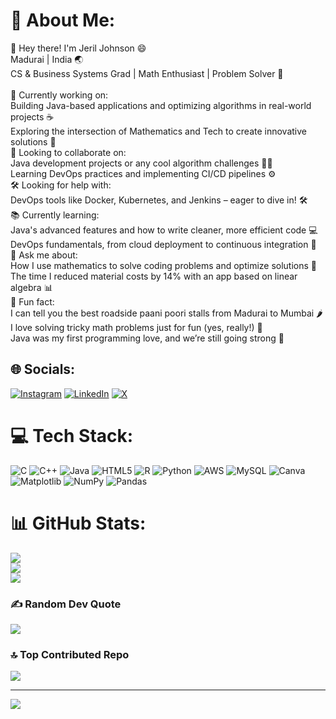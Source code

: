 # 💫 About Me:
👋 Hey there! I'm Jeril Johnson 😄<br>Madurai | India 🌏<br>CS & Business Systems Grad | Math Enthusiast | Problem Solver 🚀<br><br>🚧 Currently working on:<br>Building Java-based applications and optimizing algorithms in real-world projects ☕<br>Exploring the intersection of Mathematics and Tech to create innovative solutions 🔢<br>💬 Looking to collaborate on:<br>Java development projects or any cool algorithm challenges 🧑‍💻<br>Learning DevOps practices and implementing CI/CD pipelines ⚙️<br>🛠️ Looking for help with:<br>DevOps tools like Docker, Kubernetes, and Jenkins – eager to dive in! 🛠️<br>📚 Currently learning:<br>Java's advanced features and how to write cleaner, more efficient code 💻<br>DevOps fundamentals, from cloud deployment to continuous integration 🚀<br>🤔 Ask me about:<br>How I use mathematics to solve coding problems and optimize solutions 🔢<br>The time I reduced material costs by 14% with an app based on linear algebra 📊<br>🌟 Fun fact:<br>I can tell you the best roadside paani poori stalls from Madurai to Mumbai 🌶️<br>I love solving tricky math problems just for fun (yes, really!) 🧠<br>Java was my first programming love, and we’re still going strong 💙<br>


## 🌐 Socials:
[![Instagram](https://img.shields.io/badge/Instagram-%23E4405F.svg?logo=Instagram&logoColor=white)](https://instagram.com/_jeril_johnson_) [![LinkedIn](https://img.shields.io/badge/LinkedIn-%230077B5.svg?logo=linkedin&logoColor=white)](https://linkedin.com/in/jeril-johnson) [![X](https://img.shields.io/badge/X-black.svg?logo=X&logoColor=white)](https://x.com/_jeril_johnson_) 

# 💻 Tech Stack:
![C](https://img.shields.io/badge/c-%2300599C.svg?style=for-the-badge&logo=c&logoColor=white) ![C++](https://img.shields.io/badge/c++-%2300599C.svg?style=for-the-badge&logo=c%2B%2B&logoColor=white) ![Java](https://img.shields.io/badge/java-%23ED8B00.svg?style=for-the-badge&logo=openjdk&logoColor=white) ![HTML5](https://img.shields.io/badge/html5-%23E34F26.svg?style=for-the-badge&logo=html5&logoColor=white) ![R](https://img.shields.io/badge/r-%23276DC3.svg?style=for-the-badge&logo=r&logoColor=white) ![Python](https://img.shields.io/badge/python-3670A0?style=for-the-badge&logo=python&logoColor=ffdd54) ![AWS](https://img.shields.io/badge/AWS-%23FF9900.svg?style=for-the-badge&logo=amazon-aws&logoColor=white) ![MySQL](https://img.shields.io/badge/mysql-4479A1.svg?style=for-the-badge&logo=mysql&logoColor=white) ![Canva](https://img.shields.io/badge/Canva-%2300C4CC.svg?style=for-the-badge&logo=Canva&logoColor=white) ![Matplotlib](https://img.shields.io/badge/Matplotlib-%23ffffff.svg?style=for-the-badge&logo=Matplotlib&logoColor=black) ![NumPy](https://img.shields.io/badge/numpy-%23013243.svg?style=for-the-badge&logo=numpy&logoColor=white) ![Pandas](https://img.shields.io/badge/pandas-%23150458.svg?style=for-the-badge&logo=pandas&logoColor=white)
# 📊 GitHub Stats:
![](https://github-readme-stats.vercel.app/api?username=Jeril-Johnson&theme=dark&hide_border=false&include_all_commits=false&count_private=false)<br/>
![](https://github-readme-streak-stats.herokuapp.com/?user=Jeril-Johnson&theme=dark&hide_border=false)<br/>
![](https://github-readme-stats.vercel.app/api/top-langs/?username=Jeril-Johnson&theme=dark&hide_border=false&include_all_commits=false&count_private=false&layout=compact)

### ✍️ Random Dev Quote
![](https://quotes-github-readme.vercel.app/api?type=horizontal&theme=radical)

### 🔝 Top Contributed Repo
![](https://github-contributor-stats.vercel.app/api?username=Jeril-Johnson&limit=5&theme=dark&combine_all_yearly_contributions=true)

---
[![](https://visitcount.itsvg.in/api?id=Jeril-Johnson&icon=0&color=0)](https://visitcount.itsvg.in)

<!-- Proudly created with GPRM ( https://gprm.itsvg.in ) -->
